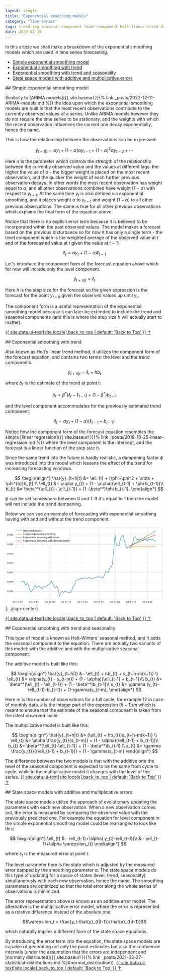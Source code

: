 ```yaml
---
layout: single
title: "Exponential smoothing models"
category: "Time series"
tags: trend lag seasonal-component level-component Holt-linear-trend damped-trend  Holt-Winters-seasonal-method Holt-linear-trend-method state-space-model additive-error multiplicative-error
date: 2023-03-18
---
```


In this article we shall make a breakdown of the exponential smoothing models which are used in time series forecasting.

* [Simple exponential smoothing model](#simple_es)
* [Exponential smoothing with trend](#es_trend)
* [Exponential smoothing with trend and seasonality](#es_trend_season)
* [State space models with additive and multiplicative errors](#state_space)


<div id='simple_es'/>
## Simple exponential smoothing model

Similarly to [ARIMA models]({{ site.baseurl }}{% link _posts/2022-12-11-ARIMA-models.md %}) the idea upon which the exponential smoothing models are built is that the most recent observations contribute to the currently observed values of a series. Unlike ARIMA models however they do not require the time series to be stationary, and the weights with which the recent observation influences the current one decay exponentially, hence the name.

This is how the relationship between the observations can be expressed:

$$\hat{y}_{t+1|t}=\alpha y_{t} + (1-\alpha) \alpha y_{t-1} + (1-\alpha)^{2} \alpha y_{t-2} + \cdots$$

Here $\alpha$ is the parameter which controls the strength of the relationship between the currently observed value and the values at different lags: the higher the value of $\alpha$ - the bigger weight is placed on the most recent observation, and the quicker the weight of each further previous observation decays. In other words the most recent observation has weight equal to $\alpha$, and all other observations combined have weight $(1-\alpha)$ with respect to $y_{t+1}$. At the same time $y_t$ is also defined via exponential smoothing, and it places weight $\alpha$ to $y_{t-1}$ and weight $(1-\alpha)$ to all other previous observations. The same is true for all other previous observations which explains the final form of the equation above.

Notice that there is no explicit error term because it is believed to be incorporated within the past observed values. The model makes a forecast based on the previous disturbance so for now it has only a single term - the level component which is the weighted average of the observed value at $t$ and of the forecasted value at $t$ given the value at $t-1$:  

$$\ell_{t} = \alpha y_{t} + (1 - \alpha)\ell_{t-1}$$

Let's introduce the component form of the forecast equation above which for now will include only the level component.

$$\hat{y}_{t+h|t} = \ell_{t}$$

Here $h$ is the step size for the forecast so the given expression is the forecast for the point $y_{t+h}$ given the observed values up until $y_t$.

The component form is a useful representation of the exponential smoothing model because it can later be extended to include the trend and seasonal components (and this is where the step size $h$ will actually start to matter).

<a href="#page-title" class="back-to-top">{{ site.data.ui-text[site.locale].back_to_top | default: 'Back to Top' }} &uarr;</a>

<div id='es_trend'/>
## Exponential smoothing with trend

Also known as Holt’s linear trend method, it utilizes the component form of the forecast equation, and contains two terms: the level and the trend components.

$$\hat{y}_{t+h|t} = \ell_{t} + hb_t$$

where $b_t$ is the estimate of the trend at point $t$:

$$b_t = \beta^*(\ell_{t} - \ell_{t-1}) + (1 -\beta^*)b_{t-1}$$

and the level component accommodates for the previously estimated trend component:

$$\ell_{t} = \alpha y_{t} + (1 - \alpha)(\ell_{t-1}+b_{t-1})$$

Notice how the component form of the forecast equation resembles the simple [linear regression]({{ site.baseurl }}{% link _posts/2019-10-25-linear-regression.md %}) where the level component is the intercept, and the forecast is a linear function of the step size $h$.

Since the same trend into the future is hardly realistic, a dampening factor $\phi$ was introduced into the model which lessens the effect of the trend for increasing forecasting windows.

$$
\begin{align*}
  \hat{y}_{t+h|t} &= \ell_{t} + (\phi+\phi^2 + \dots + \phi^{h})b_{t} \\
  \ell_{t} &= \alpha y_{t} + (1 - \alpha)(\ell_{t-1} + \phi b_{t-1})\\
  b_{t} &= \beta^*(\ell_{t} - \ell_{t-1}) + (1 -\beta^*)\phi b_{t-1}.
\end{align*}
$$

$\phi$ can be set somewhere between 0 and 1. If it's equal to 1 then the model will not include the trend dampening.

Below we can see an example of forecasting with exponential smoothing having with and and without the trend component.

![](/assets/images/time_series/exponential_smooting_example.png){: .align-center}

<a href="#page-title" class="back-to-top">{{ site.data.ui-text[site.locale].back_to_top | default: 'Back to Top' }} &uarr;</a>

<div id='es_trend_season'/>
## Exponential smoothing with trend and seasonality

This type of model is known as Holt-Winters’ seasonal method, and it adds the seasonal component to the equation. There are actually two variants of this model: with the additive and with the multiplicative seasonal component.

The additive model is built like this:

$$
\begin{align*}
  \hat{y}_{t+h|t} &= \ell_{t} + hb_{t} + s_{t+h-m(k+1)} \\
  \ell_{t} &= \alpha(y_{t} - s_{t-m}) + (1 - \alpha)(\ell_{t-1} + b_{t-1})\\
  b_{t} &= \beta^*(\ell_{t} - \ell_{t-1}) + (1 - \beta^*)b_{t-1}\\
  s_{t} &= \gamma (y_{t}-\ell_{t-1}-b_{t-1}) + (1-\gamma)s_{t-m},
\end{align*}
$$

Here $m$ is the number of observations for a full cycle, for example 12 in case of monthly data. $k$ is the integer part of the expression $(h-1)/m$ which is meant to ensure that the estimate of the seasonal component is taken from the latest observed cycle.

The multiplicative model is built like this:

$$
\begin{align*}
  \hat{y}_{t+h|t} &= (\ell_{t} + hb_{t})s_{t+h-m(k+1)} \\
  \ell_{t} &= \alpha \frac{y_{t}}{s_{t-m}} + (1 - \alpha)(\ell_{t-1} + b_{t-1})\\
  b_{t} &= \beta^*(\ell_{t}-\ell_{t-1}) + (1 - \beta^*)b_{t-1}            	\\
  s_{t} &= \gamma \frac{y_{t}}{(\ell_{t-1} + b_{t-1})} + (1 - \gamma)s_{t-m}
\end{align*}
$$

The difference between the two models is that with the additive one the level of the seasonal component is expected to be the same from cycle to cycle, while in the multiplicative model it changes with the level of the series.
<a href="#page-title" class="back-to-top">{{ site.data.ui-text[site.locale].back_to_top | default: 'Back to Top' }} &uarr;</a>

<div id='state_space'/>
## State space models with additive and multiplicative errors

The state space models utilize the approach of evolutionary updating the parameters with each new observation. When a new observation comes out, the error is measured by comparing the observed value with the previously predicted one. For example the equation for level component in the simple exponential smoothing model could be rearranged to look like this:

$$
\begin{align*}
\ell_{t} &= \ell_{t-1}+\alpha( y_{t}-\ell_{t-1})\\
     	&= \ell_{t-1}+\alpha \varepsilon_{t}
\end{align*}
$$

where $\varepsilon_{t}$ is the measured error at point $t$.

The level parameter here is the state which is adjusted by the measured error damped by the smoothing parameter $\alpha$. The state space models do this type of updating for a space of states (level, trend, seasonality) simultaneously with each new observation, hence the name. The smoothing parameters are optimized so that the total error along the whole series of observations is minimized.

The error representation above is known as an additive error model. The alternative is the multiplicative error model, where the error is represented as a relative difference instead of the absolute one.

$$\varepsilon_t = \frac{y_t-\hat{y}_{t|t-1}}{\hat{y}_{t|t-1}}$$

which naturally implies a different form of the state space equations.

By introducing the error term into the equation, the state space models are capable of generating not only the point estimates but also the confidence intervals (under the assumption that the errors are independent and [normally distributed]({{ site.baseurl }}{% link _posts/2021-03-27-statistical-distributions.md %}#normal_distribution)).
<a href="#page-title" class="back-to-top">{{ site.data.ui-text[site.locale].back_to_top | default: 'Back to Top' }} &uarr;</a>
